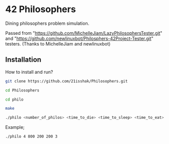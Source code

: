# 42 Philosophers


Dining philosophers problem simulation.


Passed from "https://github.com/MichelleJiam/LazyPhilosophersTester.git" and "https://github.com/newlinuxbot/Philosphers-42Project-Tester.git" testers. (Thanks to MichelleJiam and newlinuxbot)

## Installation

How to install and run?

```bash
git clone https://github.com/21isshak/Philosophers.git
```
```bash  
cd Philosophers
```
```bash  
cd philo
```
```bash  
make
```
```bash  
./philo <number_of_philos> <time_to_die> <time_to_sleep> <time_to_eat> <number_of_times_each_philo_should_eat(optional)>
```
Example;
```bash  
./philo 4 800 200 200 3
```
